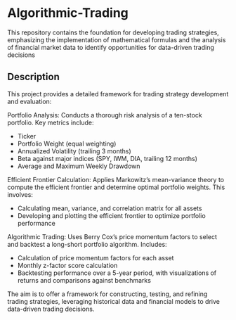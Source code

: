 # Algorithmic-Trading

This repository contains the foundation for developing trading strategies, emphasizing the implementation of mathematical formulas and the analysis of financial market data to identify opportunities for data-driven trading decisions

## Description

This project provides a detailed framework for trading strategy development and evaluation:

Portfolio Analysis: Conducts a thorough risk analysis of a ten-stock portfolio. Key metrics include:

* Ticker
* Portfolio Weight (equal weighting)
* Annualized Volatility (trailing 3 months)
* Beta against major indices (SPY, IWM, DIA, trailing 12 months)
* Average and Maximum Weekly Drawdown

Efficient Frontier Calculation: Applies Markowitz’s mean-variance theory to compute the efficient frontier and determine optimal portfolio weights. This involves:

* Calculating mean, variance, and correlation matrix for all assets
* Developing and plotting the efficient frontier to optimize portfolio performance

Algorithmic Trading: Uses Berry Cox’s price momentum factors to select and backtest a long-short portfolio algorithm. Includes:

* Calculation of price momentum factors for each asset
* Monthly z-factor score calculation
* Backtesting performance over a 5-year period, with visualizations of returns and comparisons against benchmarks

The aim is to offer a framework for constructing, testing, and refining trading strategies, leveraging historical data and financial models to drive data-driven trading decisions.


